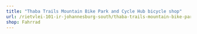 ```yaml
---
title: "Thaba Trails Mountain Bike Park and Cycle Hub bicycle shop"
url: /rietvlei-101-ir-johannesburg-south/thaba-trails-mountain-bike-park-and-cycle-hub-bicycle-shop/
shop: Fahrrad
---
```

